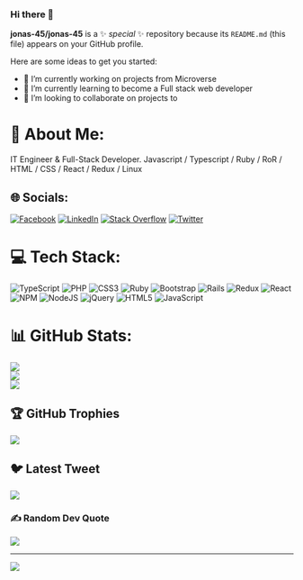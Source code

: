 ### Hi there 👋


**jonas-45/jonas-45** is a ✨ _special_ ✨ repository because its `README.md` (this file) appears on your GitHub profile.

Here are some ideas to get you started:

- 🔭 I’m currently working on projects from Microverse
- 🌱 I’m currently learning to become a Full stack web developer
- 👯 I’m looking to collaborate on projects to 

# 💫 About Me:
IT Engineer & Full-Stack Developer. Javascript / Typescript  / Ruby / RoR / HTML / CSS / React / Redux / Linux


## 🌐 Socials:
[![Facebook](https://img.shields.io/badge/Facebook-%231877F2.svg?logo=Facebook&logoColor=white)](https://facebook.com/https://web.facebook.com/wullah.jonas) [![LinkedIn](https://img.shields.io/badge/LinkedIn-%230077B5.svg?logo=linkedin&logoColor=white)](https://linkedin.com/in/https://linkedin.com/in/jonas-wullah) [![Stack Overflow](https://img.shields.io/badge/-Stackoverflow-FE7A16?logo=stack-overflow&logoColor=white)](https://stackoverflow.com/users/8108823) [![Twitter](https://img.shields.io/badge/Twitter-%231DA1F2.svg?logo=Twitter&logoColor=white)](https://twitter.com/https://twitter.com/wullahjonas) 

# 💻 Tech Stack:
![TypeScript](https://img.shields.io/badge/typescript-%23007ACC.svg?style=for-the-badge&logo=typescript&logoColor=white) ![PHP](https://img.shields.io/badge/php-%23777BB4.svg?style=for-the-badge&logo=php&logoColor=white) ![CSS3](https://img.shields.io/badge/css3-%231572B6.svg?style=for-the-badge&logo=css3&logoColor=white) ![Ruby](https://img.shields.io/badge/ruby-%23CC342D.svg?style=for-the-badge&logo=ruby&logoColor=white) ![Bootstrap](https://img.shields.io/badge/bootstrap-%23563D7C.svg?style=for-the-badge&logo=bootstrap&logoColor=white) ![Rails](https://img.shields.io/badge/rails-%23CC0000.svg?style=for-the-badge&logo=ruby-on-rails&logoColor=white) ![Redux](https://img.shields.io/badge/redux-%23593d88.svg?style=for-the-badge&logo=redux&logoColor=white) ![React](https://img.shields.io/badge/react-%2320232a.svg?style=for-the-badge&logo=react&logoColor=%2361DAFB) ![NPM](https://img.shields.io/badge/NPM-%23000000.svg?style=for-the-badge&logo=npm&logoColor=white) ![NodeJS](https://img.shields.io/badge/node.js-6DA55F?style=for-the-badge&logo=node.js&logoColor=white) ![jQuery](https://img.shields.io/badge/jquery-%230769AD.svg?style=for-the-badge&logo=jquery&logoColor=white) ![HTML5](https://img.shields.io/badge/html5-%23E34F26.svg?style=for-the-badge&logo=html5&logoColor=white) ![JavaScript](https://img.shields.io/badge/javascript-%23323330.svg?style=for-the-badge&logo=javascript&logoColor=%23F7DF1E)
# 📊 GitHub Stats:
![](https://github-readme-stats.vercel.app/api?username=Jonas-45&theme=nightowl&hide_border=false&include_all_commits=false&count_private=false)<br/>
![](https://github-readme-streak-stats.herokuapp.com/?user=Jonas-45&theme=nightowl&hide_border=false)<br/>
![](https://github-readme-stats.vercel.app/api/top-langs/?username=Jonas-45&theme=nightowl&hide_border=false&include_all_commits=false&count_private=false&layout=compact)

## 🏆 GitHub Trophies
![](https://github-profile-trophy.vercel.app/?username=Jonas-45&theme=radical&no-frame=false&no-bg=true&margin-w=4)

## 🐦 Latest Tweet
[![](https://gtce.itsvg.in/api?username=https://twitter.com/wullahjonas)](https://github.com/VishwaGauravIn/github-twitter-card-embed)

### ✍️ Random Dev Quote
![](https://quotes-github-readme.vercel.app/api?type=horizontal&theme=radical)

---
[![](https://visitcount.itsvg.in/api?id=Jonas-45&icon=0&color=0)](https://visitcount.itsvg.in)

<!-- Proudly created with GPRM ( https://gprm.itsvg.in ) -->
